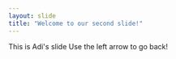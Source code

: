 ```yaml
---
layout: slide
title: "Welcome to our second slide!"
---
```

This is Adi's slide
Use the left arrow to go back!
